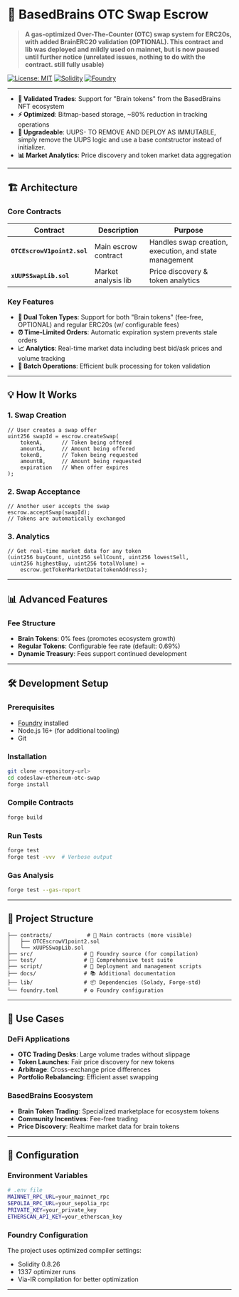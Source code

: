 # 🧠 BasedBrains OTC Swap Escrow

> **A gas-optimized Over-The-Counter (OTC) swap system for ERC20s, with added BrainERC20 validation (OPTIONAL). This contract and lib was deployed and mildly used on mainnet, but is now paused until further notice (unrelated issues, nothing to do with the contract. still fully usable)**

[![License: MIT](https://img.shields.io/badge/License-MIT-yellow.svg)](https://opensource.org/licenses/MIT)
[![Solidity](https://img.shields.io/badge/Solidity-^0.8.26-blue.svg)](https://docs.soliditylang.org/)
[![Foundry](https://img.shields.io/badge/Framework-Foundry-red.svg)](https://getfoundry.sh/)

---

- **🎯 Validated Trades**: Support for "Brain tokens" from the BasedBrains NFT ecosystem
- **⚡ Optimized**: Bitmap-based storage, ~80% reduction in tracking operations
- **🔄 Upgradeable**: UUPS- TO REMOVE AND DEPLOY AS IMMUTABLE, simply remove the UUPS logic and use a base contstructor instead of initializer.
- **📊 Market Analytics**: Price discovery and token market data aggregation

---

## 🏗️ **Architecture**

### Core Contracts

| Contract | Description | Purpose |
|----------|-------------|---------|
| **`OTCEscrowV1point2.sol`** | Main escrow contract | Handles swap creation, execution, and state management |
| **`xUUPSSwapLib.sol`** | Market analysis lib | Price discovery & token analytics |

### Key Features

- **🎨 Dual Token Types**: Support for both "Brain tokens" (fee-free, OPTIONAL) and regular ERC20s (w/ configurable fees)
- **⏰ Time-Limited Orders**: Automatic expiration system prevents stale orders
- **📈  Analytics**: Real-time market data including best bid/ask prices and volume tracking
- **🔄 Batch Operations**: Efficient bulk processing for token validation

---

## 💡 **How It Works**

### 1. **Swap Creation**
```solidity
// User creates a swap offer
uint256 swapId = escrow.createSwap(
    tokenA,      // Token being offered
    amountA,     // Amount being offered  
    tokenB,      // Token being requested
    amountB,     // Amount being requested
    expiration   // When offer expires
);
```

### 2. **Swap Acceptance**
```solidity
// Another user accepts the swap
escrow.acceptSwap(swapId);
// Tokens are automatically exchanged
```

### 3. **Analytics**
```solidity
// Get real-time market data for any token
(uint256 buyCount, uint256 sellCount, uint256 lowestSell, 
 uint256 highestBuy, uint256 totalVolume) = 
    escrow.getTokenMarketData(tokenAddress);
```

---

##  📊 **Advanced Features**

### Fee Structure
- **Brain Tokens**: 0% fees (promotes ecosystem growth)
- **Regular Tokens**: Configurable fee rate (default: 0.69%)
- **Dynamic Treasury**: Fees support continued development
---

## 🛠️ **Development Setup**

### Prerequisites
- [Foundry](https://getfoundry.sh/) installed
- Node.js 16+ (for additional tooling)
- Git

### Installation
```bash
git clone <repository-url>
cd codeslaw-ethereum-otc-swap
forge install
```

### Compile Contracts
```bash
forge build
```

### Run Tests
```bash
forge test
forge test -vvv  # Verbose output
```

### Gas Analysis
```bash
forge test --gas-report
```

---

## 📁 **Project Structure**

```
├── contracts/           # 📜 Main contracts (more visible)
│   ├── OTCEscrowV1point2.sol
│   └── xUUPSSwapLib.sol
├── src/                # 🔧 Foundry source (for compilation)
├── test/               # 🧪 Comprehensive test suite
├── script/             # 📝 Deployment and management scripts
├── docs/               # 📚 Additional documentation
├── lib/                # 📦 Dependencies (Solady, Forge-std)
└── foundry.toml        # ⚙️ Foundry configuration
```

---

## 🎯 **Use Cases**

### DeFi Applications
- **OTC Trading Desks**: Large volume trades without slippage
- **Token Launches**: Fair price discovery for new tokens
- **Arbitrage**: Cross-exchange price differences
- **Portfolio Rebalancing**: Efficient asset swapping

### BasedBrains Ecosystem
- **Brain Token Trading**: Specialized marketplace for ecosystem tokens
- **Community Incentives**: Fee-free trading
- **Price Discovery**: Realtime market data for brain tokens

---

## 🔧 **Configuration**

### Environment Variables
```bash
# .env file
MAINNET_RPC_URL=your_mainnet_rpc
SEPOLIA_RPC_URL=your_sepolia_rpc  
PRIVATE_KEY=your_private_key
ETHERSCAN_API_KEY=your_etherscan_key
```

### Foundry Configuration
The project uses optimized compiler settings:
- Solidity 0.8.26
- 1337 optimizer runs
- Via-IR compilation for better optimization

---

